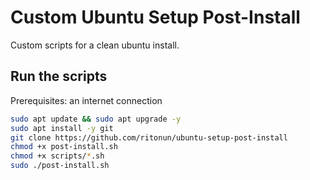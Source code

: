 Custom Ubuntu Setup Post-Install
======================

Custom scripts for a clean ubuntu install.

## Run the scripts
Prerequisites: an internet connection
```bash
sudo apt update && sudo apt upgrade -y
sudo apt install -y git
git clone https://github.com/ritonun/ubuntu-setup-post-install
chmod +x post-install.sh
chmod +x scripts/*.sh
sudo ./post-install.sh
```
